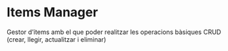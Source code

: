 # Items Manager
Gestor d’ítems amb el que poder realitzar les operacions bàsiques CRUD (crear, llegir, actualitzar i eliminar)
